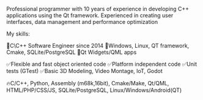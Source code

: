 Professional programmer with 10 years of experience in developing C++ applications using the Qt framework. Experienced in creating user interfaces, data management and performance optimization

My skills:

🌟C\C++ Software Engineer since 2014
🌟Windows, Linux, QT framework, Cmake, SQLite/PostgreSQL
🌟Qt Widgets/QML apps

✅Flexible and fast object oriented code
✅Platform independent code
✅Unit tests (GTest)
✅Basic 3D Modeling, Video Montage, IoT, Godot

🔥C/C++, Python, Assembly (m68k,16bit), Cmake/Make, Qt/QML, HTML/PHP/CSS/JS, SQLite/PostgreSQL, Linux/Windows/Android(QT)

